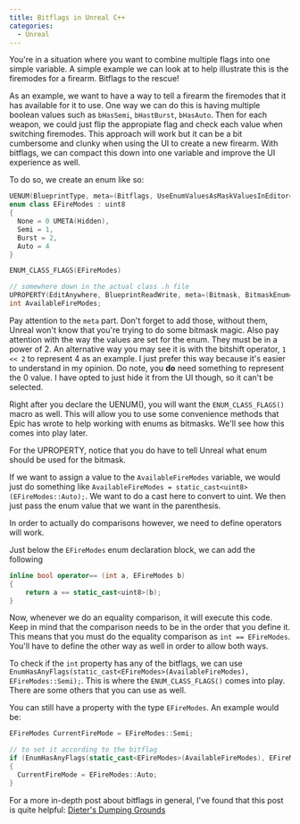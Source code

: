```yaml
---
title: Bitflags in Unreal C++
categories:
  - Unreal
---
```


You're in a situation where you want to combine multiple flags into one simple variable. A simple example we can look at to help illustrate this is the firemodes for a firearm. Bitflags to the rescue! 

As an example, we want to have a way to tell a firearm the firemodes that it has available for it to use. One way we can do this is having multiple boolean values such as `bHasSemi`, `bHastBurst`, `bHasAuto`. Then for each weapon, we could just flip the appropiate flag and check each value when switching firemodes. This approach will work but it can be a bit cumbersome and clunky when using the UI to create a new firearm. With bitflags, we can compact this down into one
variable and improve the UI experience as well.

To do so, we create an enum like so:

```cpp
UENUM(BlueprintType, meta=(Bitflags, UseEnumValuesAsMaskValuesInEditor="true"))
enum class EFireModes : uint8
{
  None = 0 UMETA(Hidden),
  Semi = 1,
  Burst = 2,
  Auto = 4
}

ENUM_CLASS_FLAGS(EFireModes)

// somewhere down in the actual class .h file
UPROPERTY(EditAnywhere, BlueprintReadWrite, meta=(Bitmask, BitmaskEnum=EFireModes))
int AvailableFireModes;
```

Pay attention to the `meta` part. Don't forget to add those, without them, Unreal won't know that you're trying to do some bitmask magic. Also pay attention with the way the values are set for the enum. They must be in a power of 2. An alternative way you may see it is with the bitshift operator, `1 << 2` to represent 4 as an example. I just prefer this way because it's easier to understand in my opinion. Do note, you **do** need something to represent the 0 value. I have opted to just hide it from the UI though, so it can't be selected.

Right after you declare the UENUM(), you will want the `ENUM_CLASS_FLAGS()` macro as well. This will allow you to use some convenience methods that Epic has wrote to help working with enums as bitmasks. We'll see how this comes into play later.

For the UPROPERTY, notice that you do have to tell Unreal what enum should be used for the bitmask.

If we want to assign a value to the `AvailableFireModes` variable, we would just do something like `AvailableFireModes = static_cast<uint8>(EFireModes::Auto);`. We want to do a cast here to convert to uint. We then just pass the enum value that we want in the parenthesis.

In order to actually do comparisons however, we need to define operators will work.

Just below the `EFireModes` enum declaration block, we can add the following

```cpp
inline bool operator== (int a, EFireModes b)
{
	return a == static_cast<uint8>(b);
}
```

Now, whenever we do an equality comparison, it will execute this code. Keep in mind that the comparison needs to be in the order that you define it. This means that you must do the equality comparison as `int == EFireModes`. You'll have to define the other way as well in order to allow both ways.

To check if the `int` property has any of the bitflags, we can use `EnumHasAnyFlags(static_cast<EFireModes>(AvailableFireModes), EFireModes::Semi);`. This is where the `ENUM_CLASS_FLAGS()` comes into play. There are some others that you can use as well.

You can still have a property with the type `EFireModes`. An example would be:

```cpp
EFireModes CurrentFireMode = EFireModes::Semi;

// to set it according to the bitflag
if (EnumHasAnyFlags(static_cast<EFireModes>(AvailableFireModes), EFireModes::Auto))
{
  CurrentFireMode = EFireModes::Auto;
}
```

For a more in-depth post about bitflags in general, I've found that this post is quite helpful: [Dieter's Dumping Grounds](https://tackytortoise.github.io/2020/11/26/using-bitflags-in-cpp.html)